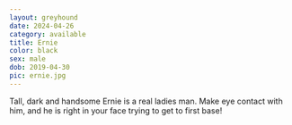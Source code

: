 ```yaml
---
layout: greyhound
date: 2024-04-26
category: available
title: Ernie
color: black
sex: male
dob: 2019-04-30
pic: ernie.jpg
---
```

Tall, dark and handsome Ernie is a real ladies man. Make eye contact with him, and he is right in your face trying to get to first base! 
